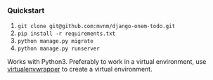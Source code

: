 ### Quickstart

1. `git clone git@github.com:mvnm/django-onem-todo.git`
2. `pip install -r requirements.txt`
3. `python manage.py migrate`
4. `python manage.py runserver`

Works with Python3. Preferably to work in a virtual environment, use [virtualenvwrapper](https://virtualenvwrapper.readthedocs.io) to create a virtual environment.
